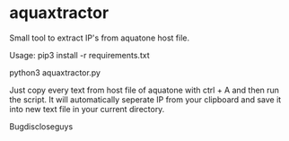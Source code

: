 # aquaxtractor
Small tool to extract IP's from aquatone host file.  






Usage:
pip3 install -r requirements.txt

python3 aquaxtractor.py

Just copy every text from host file of aquatone with ctrl + A and then run the script. It will automatically seperate IP from your clipboard and save it into new text file in your current directory.

Bugdiscloseguys
